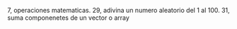 7, operaciones matematicas.
29, adivina un numero aleatorio del 1 al 100.
31, suma componenetes de un vector o array
